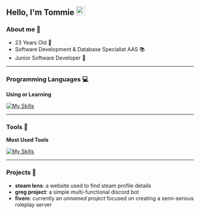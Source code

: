 ## Hello, I'm Tommie <img src="https://github.com/TheDudeThatCode/TheDudeThatCode/blob/master/Assets/Earth.gif" width="24px">

### About me 👤

- 23 Years Old 🧓
- Software Development & Database Specialist AAS 📚
- Junior Software Developer 💫

---

### Programming Languages 💻

**Using or Learning**

[![My Skills](https://skillicons.dev/icons?i=html,css,javascript,typescript,mysql,cs,lua&theme=light)](https://skillicons.dev)

---

### Tools 🔧

**Most Used Tools**

[![My Skills](https://skillicons.dev/icons?i=windows,linux,vscode,visualstudio,git,figma,discord,teams&theme=light)](https://skillicons.dev)

---
  
### Projects 📁
- **steam lens**: a website used to find steam profile details
- **greg project**: a simple multi-functional discord bot
- **fivem**: currently an _unnamed project_ focused on creating a semi-serious roleplay server
